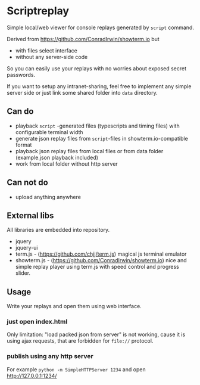 # Scriptreplay
Simple local/web viewer for console replays generated by `script` command.

Derived from https://github.com/ConradIrwin/showterm.io but

* with files select interface 
* without any server-side code

So you can easily use your replays with no worries about exposed secret passwords.

If you want to setup any intranet-sharing, feel free to implement any simple server side or just link some shared 
folder into `data` directory.

## Can do

* playback `script` -generated files (typescripts and timing files) with configurable terminal width
* generate json replay files from `script`-files in showterm.io-compatible format
* playback json replay files from local files or from data folder (example.json playback included)
* work from local folder without http server

## Can not do

* upload anything anywhere

## External libs

All libraries are embedded into repository.

* jquery
* jquery-ui
* term.js - (https://github.com/chjj/term.js) magical js terminal emulator
* showterm.js - (https://github.com/ConradIrwin/showterm.io) nice and simple replay player using term.js with speed control and progress slider.

## Usage

Write your replays and open them using web interface.

### just open index.html

Only limitation: "load packed json from server" is not working, cause it is using ajax requests, that are forbidden 
for `file://` protocol.

### publish using any http server

For example `python -m SimpleHTTPServer 1234` and open http://127.0.0.1:1234/
